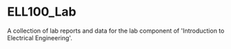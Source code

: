 # ELL100_Lab

A collection of lab reports and data for the lab component of 'Introduction to Electrical Engineering'.
